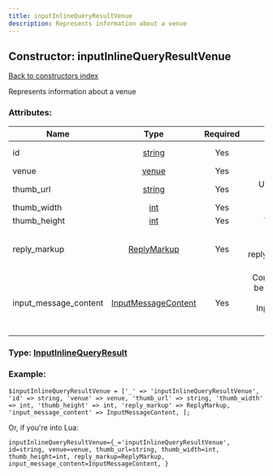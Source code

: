 ```yaml
---
title: inputInlineQueryResultVenue
description: Represents information about a venue
---
```

## Constructor: inputInlineQueryResultVenue  
[Back to constructors index](index.md)



Represents information about a venue

### Attributes:

| Name     |    Type       | Required | Description |
|----------|:-------------:|:--------:|------------:|
|id|[string](../types/string.md) | Yes|Unique identifier of this result|
|venue|[venue](../types/venue.md) | Yes|Result|
|thumb\_url|[string](../types/string.md) | Yes|Url of the result thumb, if exists|
|thumb\_width|[int](../types/int.md) | Yes|Thumb width, if known|
|thumb\_height|[int](../types/int.md) | Yes|Thumb height, if known|
|reply\_markup|[ReplyMarkup](../types/ReplyMarkup.md) | Yes|Message reply markup, should be of type replyMarkupInlineKeyboard or null|
|input\_message\_content|[InputMessageContent](../types/InputMessageContent.md) | Yes|Content of the message to be sent, should be of type inputMessageText or InputMessageLocation or InputMessageVenue or InputMessageContact|



### Type: [InputInlineQueryResult](../types/InputInlineQueryResult.md)


### Example:

```
$inputInlineQueryResultVenue = ['_' => 'inputInlineQueryResultVenue', 'id' => string, 'venue' => venue, 'thumb_url' => string, 'thumb_width' => int, 'thumb_height' => int, 'reply_markup' => ReplyMarkup, 'input_message_content' => InputMessageContent, ];
```  

Or, if you're into Lua:  


```
inputInlineQueryResultVenue={_='inputInlineQueryResultVenue', id=string, venue=venue, thumb_url=string, thumb_width=int, thumb_height=int, reply_markup=ReplyMarkup, input_message_content=InputMessageContent, }

```


